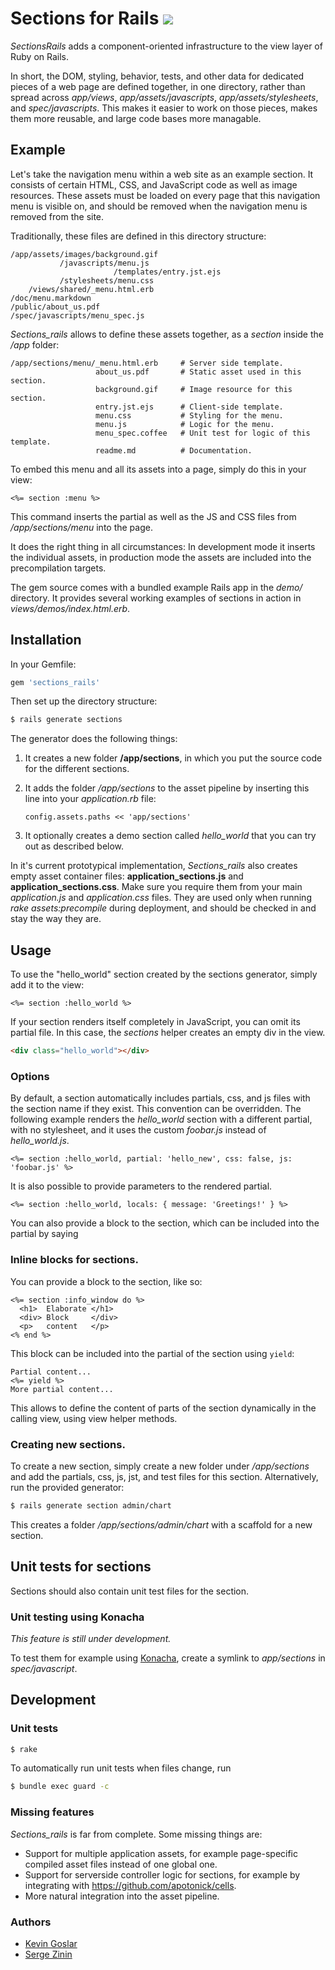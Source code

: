 # Sections for Rails <a href="https://codeclimate.com/github/kevgo/sections_rails" target="_blank"><img src="https://codeclimate.com/badge.png" /></a>

_SectionsRails_ adds a component-oriented infrastructure to the view layer of Ruby on Rails.

In short, the DOM, styling, behavior, tests, and other data for dedicated pieces of a web page are defined together, in one directory,
rather than spread across _app/views_, _app/assets/javascripts_, _app/assets/stylesheets_, and _spec/javascripts_.
This makes it easier to work on those pieces, makes them more reusable, and large code bases more managable.


## Example

Let's take the navigation menu within a web site as an example section.
It consists of certain HTML, CSS, and JavaScript code as well as image resources.
These assets must be loaded on every page that this navigation menu is visible on,
and should be removed when the navigation menu is removed from the site.

Traditionally, these files are defined in this directory structure:

```
/app/assets/images/background.gif
           /javascripts/menu.js
                       /templates/entry.jst.ejs
           /stylesheets/menu.css
    /views/shared/_menu.html.erb
/doc/menu.markdown
/public/about_us.pdf
/spec/javascripts/menu_spec.js
```

_Sections_rails_ allows to define these assets together, as a _section_ inside the _/app_ folder:

    /app/sections/menu/_menu.html.erb     # Server side template.
                       about_us.pdf       # Static asset used in this section.
                       background.gif     # Image resource for this section.
                       entry.jst.ejs      # Client-side template.
                       menu.css           # Styling for the menu.
                       menu.js            # Logic for the menu.
                       menu_spec.coffee   # Unit test for logic of this template.
                       readme.md          # Documentation.

To embed this menu and all its assets into a page, simply do this in your view:

```erb
<%= section :menu %>
```

This command inserts the partial as well as the JS and CSS files from _/app/sections/menu_ into the page.

It does the right thing in all circumstances: In development mode it inserts the individual assets,
in production mode the assets are included into the precompilation targets.

The gem source comes with a bundled example Rails app in the _demo/_ directory.
It provides several working examples of sections in action in _views/demos/index.html.erb_.


## Installation

In your Gemfile:

```ruby
gem 'sections_rails'
```

Then set up the directory structure:

```bash
$ rails generate sections
```

The generator does the following things:

1.  It creates a new folder __/app/sections__,
    in which you put the source code for the different sections.

2.  It adds the folder _/app/sections_ to the asset pipeline by inserting this line into your _application.rb_ file:

        config.assets.paths << 'app/sections'

3.  It optionally creates a demo section called _hello_world_ that you can try out as described below.


In it's current prototypical implementation, _Sections_rails_ also creates empty asset container files:
__application_sections.js__ and __application_sections.css__.
Make sure you require them from your main _application.js_ and _application.css_ files.
They are used only when running _rake assets:precompile_ during deployment, and should be checked in and stay the way they are.


## Usage

To use the "hello_world" section created by the sections generator, simply add it to the view:

```erb
<%= section :hello_world %>
```

If your section renders itself completely in JavaScript, you can omit its partial file.
In this case, the _sections_ helper creates an empty div in the view.

```html
<div class="hello_world"></div>
```

### Options

By default, a section automatically includes partials, css, and js files with the section name if they exist.
This convention can be overridden. The following example renders the _hello_world_ section with a different partial, with no stylesheet,
and it uses the custom _foobar.js_ instead of _hello_world.js_.

```erb
<%= section :hello_world, partial: 'hello_new', css: false, js: 'foobar.js' %>
```

It is also possible to provide parameters to the rendered partial.

```erb
<%= section :hello_world, locals: { message: 'Greetings!' } %>
```

You can also provide a block to the section, which can be included into the partial by saying


### Inline blocks for sections.

You can provide a block to the section, like so:

```erb
<%= section :info_window do %>
  <h1>  Elaborate </h1>
  <div> Block     </div>
  <p>   content   </p>
<% end %>
```

This block can be included into the partial of the section using `yield`:
```erb
Partial content...
<%= yield %>
More partial content...
```

This allows to define the content of parts of the section dynamically in the calling view, using view helper methods.


### Creating new sections.

To create a new section, simply create a new folder under _/app/sections_ and add the partials, css, js, jst, and test files for this section.
Alternatively, run the provided generator:

```bash
$ rails generate section admin/chart
```

This creates a folder _/app/sections/admin/chart_ with a scaffold for a new section.


## Unit tests for sections

Sections should also contain unit test files for the section.


### Unit testing using Konacha

_This feature is still under development._

To test them for example using [Konacha](https://github.com/jfirebaugh/konacha), create a symlink to _app/sections_ in _spec/javascript_.


## Development

### Unit tests

```bash
$ rake
```

To automatically run unit tests when files change, run

```bash
$ bundle exec guard -c
```

### Missing features

_Sections_rails_ is far from complete. Some missing things are:

* Support for multiple application assets, for example page-specific compiled asset files instead of one global one.
* Support for serverside controller logic for sections, for example by integrating with https://github.com/apotonick/cells.
* More natural integration into the asset pipeline.


### Authors

* [Kevin Goslar](https://github.com/kevgo)
* [Serge Zinin](https://github.com/zininserge)
